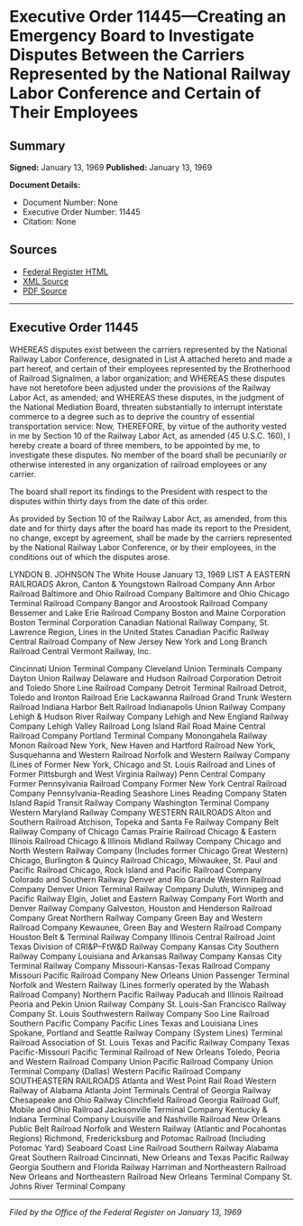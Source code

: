 # Executive Order 11445—Creating an Emergency Board to Investigate Disputes Between the Carriers Represented by the National Railway Labor Conference and Certain of Their Employees

## Summary

**Signed:** January 13, 1969
**Published:** January 13, 1969

**Document Details:**
- Document Number: None
- Executive Order Number: 11445
- Citation: None

## Sources
- [Federal Register HTML](https://www.presidency.ucsb.edu/documents/executive-order-11445-creating-emergency-board-investigate-disputes-between-the-carriers)
- [XML Source](None)
- [PDF Source](None)

---

## Executive Order 11445

WHEREAS disputes exist between the carriers represented by the National Railway Labor Conference, designated in List A attached hereto and made a part hereof, and certain of their employees represented by the Brotherhood of Railroad Signalmen, a labor organization; and
WHEREAS these disputes have not heretofore been adjusted under the provisions of the Railway Labor Act, as amended; and
WHEREAS these disputes, in the judgment of the National Mediation Board, threaten substantially to interrupt interstate commerce to a degree such as to deprive the country of essential transportation service:
Now, THEREFORE, by virtue of the authority vested in me by Section 10 of the Railway Labor Act, as amended (45 U.S.C. 160), I hereby create a board of three members, to be appointed by me, to investigate these disputes. No member of the board shall be pecuniarily or otherwise interested in any organization of railroad employees or any carrier.

The board shall report its findings to the President with respect to the disputes within thirty days from the date of this order.

As provided by Section 10 of the Railway Labor Act, as amended, from this date and for thirty days after the board has made its report to the President, no change, except by agreement, shall be made by the carriers represented by the National Railway Labor Conference, or by their employees, in the conditions out of which the disputes arose.

LYNDON B. JOHNSON
The White House
January 13, 1969
LIST A
EASTERN RAILROADS
Akron, Canton & Youngstown Railroad Company
Ann Arbor Railroad
Baltimore and Ohio Railroad Company
Baltimore and Ohio Chicago Terminal Railroad Company
Bangor and Aroostook Railroad Company
Bessemer and Lake Erie Railroad Company
Boston and Maine Corporation
Boston Terminal Corporation
Canadian National Railway Company, St. Lawrence Region, Lines in the United States
Canadian Pacific Railway
Central Railroad Company of New Jersey New York and Long Branch Railroad
Central Vermont Railway, Inc.

Cincinnati Union Terminal Company
Cleveland Union Terminals Company
Dayton Union Railway
Delaware and Hudson Railroad Corporation
Detroit and Toledo Shore Line Railroad Company
Detroit Terminal Railroad
Detroit, Toledo and Ironton Railroad
Erie Lackawanna Railroad
Grand Trunk Western Railroad
Indiana Harbor Belt Railroad
Indianapolis Union Railway Company
Lehigh & Hudson River Railway Company
Lehigh and New England Railway Company
Lehigh Valley Railroad
Long Island Rail Road
Maine Central Railroad Company
Portland Terminal Company
Monongahela Railway
Monon Railroad
New York, New Haven and Hartford Railroad
New York, Susquehanna and Western Railroad
Norfolk and Western Railway Company (Lines of Former New York, Chicago and St. Louis Railroad and Lines of Former Pittsburgh and West Virginia Railway)
Penn Central Company
Former Pennsylvania Railroad Company
Former New York Central Railroad Company
Pennsylvania-Reading Seashore Lines
Reading Company
Staten Island Rapid Transit Railway Company
Washington Terminal Company
Western Maryland Railway Company
WESTERN RAILROADS
Alton and Southern Railroad
Atchison, Topeka and Santa Fe Railway Company
Belt Railway Company of Chicago
Camas Prairie Railroad
Chicago & Eastern Illinois Railroad
Chicago & Illinois Midland Railway Company
Chicago and North Western Railway Company (Includes former Chicago Great Western)
Chicago, Burlington & Quincy Railroad
Chicago, Milwaukee, St. Paul and Pacific Railroad
Chicago, Rock Island and Pacific Railroad Company
Colorado and Southern Railway
Denver and Rio Grande Western Railroad Company
Denver Union Terminal Railway Company
Duluth, Winnipeg and Pacific Railway
Elgin, Joliet and Eastern Railway Company
Fort Worth and Denver Railway Company
Galveston, Houston and Henderson Railroad Company
Great Northern Railway Company
Green Bay and Western Railroad Company
Kewaunee, Green Bay and Western Railroad Company
Houston Belt & Terminal Railway Company
Illinois Central Railroad
Joint Texas Division of CRI&P–FtW&D Railway Company
Kansas City Southern Railway Company
Louisiana and Arkansas Railway Company
Kansas City Terminal Railway Company
Missouri-Kansas-Texas Railroad Company
Missouri Pacific Railroad Company
New Orleans Union Passenger Terminal
Norfolk and Western Railway (Lines formerly operated by the Wabash Railroad Company)
Northern Pacific Railway
Paducah and Illinois Railroad
Peoria and Pekin Union Railway Company
St. Louis-San Francisco Railway Company
St. Louis Southwestern Railway Company
Soo Line Railroad
Southern Pacific Company
Pacific Lines
Texas and Louisiana Lines
Spokane, Portland and Seattle Railway Company (System Lines)
Terminal Railroad Association of St. Louis
Texas and Pacific Railway Company
Texas Pacific-Missouri Pacific
Terminal Railroad of New Orleans
Toledo, Peoria and Western Railroad Company
Union Pacific Railroad Company
Union Terminal Company (Dallas)
Western Pacific Railroad Company
SOUTHEASTERN RAILROADS
Atlanta and West Point Rail Road
Western Railway of Alabama
Atlanta Joint Terminals
Central of Georgia Railway
Chesapeake and Ohio Railway
Clinchfield Railroad
Georgia Railroad
Gulf, Mobile and Ohio Railroad
Jacksonville Terminal Company
Kentucky & Indiana Terminal Company
Louisville and Nashville Railroad
New Orleans Public Belt Railroad
Norfolk and Western Railway (Atlantic and Pocahontas Regions)
Richmond, Fredericksburg and Potomac Railroad (Including Potomac Yard)
Seaboard Coast Line Railroad
Southern Railway
Alabama Great Southern Railroad
Cincinnati, New Orleans and Texas Pacific Railway
Georgia Southern and Florida Railway
Harriman and Northeastern Railroad
New Orleans and Northeastern Railroad
New Orleans Terminal Company
St. Johns River Terminal Company

---

*Filed by the Office of the Federal Register on January 13, 1969*
